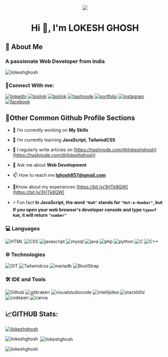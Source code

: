 
<head>
  <link rel="stylesheet" href="https://cdnjs.cloudflare.com/ajax/libs/font-awesome/6.4.2/css/all.min.css">
</head>
<p align="center">
  
  <!-- <img src= "https://user-images.githubusercontent.com/74038190/242390524-0c7eb6ed-663b-4ce4-bfbd-18239a38ba1b.gif"> -->

  <!-- <img src= "https://user-images.githubusercontent.com/74038190/213910845-af37a709-8995-40d6-be59-724526e3c3d7.gif"> -->

  <img src= "https://user-images.githubusercontent.com/74038190/238355349-7d484dc9-68a9-4ee6-a767-aea59035c12d.gif">
  
</p>

<!-- Heading -->

<h1  align="center">Hi 👋, I'm LOKESH GHOSH</h1>

<h2> 🚀 About Me</h2>

<h3>A passionate Web Developer from India</h3>

  

<!-- profile view count -->

<p  align="left">  <img  src="https://komarev.com/ghpvc/?username=ilokeshghosh&label=Profile%20views&color=0e75b6&style=flat"  alt="ilokeshghosh"  />  </p>



### 📎Connect With me:

<a href="https://www.linkedin.com/in/ilokeshghosh/">![linkedIn](https://img.shields.io/badge/-LinkedIn-000?&style=for-the-badge&logo=linkedin&logoColor=0A66C2)</a>
<a href="https://lokeshghosh.bio.link/">![biolink](https://img.shields.io/badge/-biolink-000?&style=for-the-badge&logo=biolink&logoColor=EB1928)</a>
<a href="https://linktr.ee/lokeshghosh">![biolink](https://img.shields.io/badge/-linktree-000?&style=for-the-badge&logo=linktree&logoColor=43E55E)</a>
<a href="https://hashnode.com/@ilokeshghosh">![hashnode](https://img.shields.io/badge/-hashnode-000?&style=for-the-badge&logo=hashnode&logoColor=2962FF)</a>
<a href="https://lokeshghosh.tech/">![portfolio](https://img.shields.io/badge/-Portfolio-000?&style=for-the-badge&logo=todoist&logoColor=E44332)</a>
<a href="https://www.instagram.com/i_lokeshghosh/">![instagram](https://img.shields.io/badge/-instagram-000?&style=for-the-badge&logo=instagram&logoColor=E4405F)</a>
<a href="https://www.facebook.com/ilokeshghosh/">![facebook](https://img.shields.io/badge/-facebook-000?&style=for-the-badge&logo=facebook&logoColor=1877F2)</a>






  
  

<h2>🤺Other Common Github Profile Sections</h2>

<!-- Description/About -->

- 🔭 I’m currently working on **My Skills**

  

- 🌱 I’m currently learning **JavaScript, TailwindCSS**

  

- 📝 I regularly write articles on [https://hashnode.com/@ilokeshghosh](https://hashnode.com/@ilokeshghosh)

  

- 💬 Ask me about **Web Development**

  

- 📫 How to reach me **lghosh857@gmail.com**

  

- 📄Know about my experiences [https://bit.ly/3HTk8QW](https://bit.ly/3HTk8QW)

  

- ⚡ Fun fact **In JavaScript, the word `"NaN"` stands for `"Not-a-Number"`, but If you open your web browser's developer console and type `typeof NaN`, it will return `"number"`**

  
  

<!-- Language and Tools -->
### 💻 Languages
![HTML](https://img.shields.io/badge/-HTML5-000?style=for-the-badge&logo=html5) ![CSS](https://img.shields.io/badge/-CSS3-000?style=for-the-badge&logo=css3)
![javascript](https://img.shields.io/badge/-JavaScript-000?style=for-the-badge&logo=javascript) ![mysql](https://img.shields.io/badge/-MySQL-000?style=for-the-badge&logo=mysql) ![java](https://img.shields.io/badge/-Java-000?style=for-the-badge&logo=openjdk) ![php](https://img.shields.io/badge/-php-000?style=for-the-badge&logo=php) ![python](https://img.shields.io/badge/-python-000?style=for-the-badge&logo=python) ![C](https://img.shields.io/badge/-C-000?style=for-the-badge&logo=C) ![C++](https://img.shields.io/badge/-C++-000?style=for-the-badge&logo=cplusplus)
### ⚙️ Technologies
![GIT](https://img.shields.io/badge/-GIT-000?style=for-the-badge&logo=git)
![Tailwindcss](https://img.shields.io/badge/-TailWind_Css-000?style=for-the-badge&logo=tailwindcss)
![mariadb](https://img.shields.io/badge/-mariadb-000?style=for-the-badge&logo=mariadb)
![BootStrap](https://img.shields.io/badge/-Bootstarp-000?style=for-the-badge&logo=Bootstrap)

### 🛠️ IDE and Tools
![Github](https://img.shields.io/badge/-github-000?style=for-the-badge&logo=github)
![gitkraken](https://img.shields.io/badge/-gitkraken-000?style=for-the-badge&logo=gitkraken)
![visualstudiocode](https://img.shields.io/badge/-vs_code-000?style=for-the-badge&logo=visualstudiocode)
![intellijidea](https://img.shields.io/badge/-intellij_idea-000?style=for-the-badge&logo=intellijidea)
![stackblitz](https://img.shields.io/badge/-stackblitz-000?style=for-the-badge&logo=stackblitz)
![codepen](https://img.shields.io/badge/-codepen-000?style=for-the-badge&logo=codepen)
![canva](https://img.shields.io/badge/-canva-000?style=for-the-badge&logo=canva)

  
<h2  align="left">📈GITHUB Stats:</h2>
<!-- Github Trophy -->

<p  align="left">  <a  href="https://github.com/ryo-ma/github-profile-trophy"><img  src="https://github-profile-trophy.vercel.app/?username=ilokeshghosh"  alt="ilokeshghosh"  /></a>  </p>

  
  

  
  

<!-- most Used Language -->

<p><img  align="left"  src="https://github-readme-stats.vercel.app/api/top-langs?username=ilokeshghosh&show_icons=true&locale=en&layout=compact"  alt="ilokeshghosh"  /></p>

  

<!-- Git hub stat -->

<p>&nbsp;<img  align="center"  src="https://github-readme-stats.vercel.app/api?username=ilokeshghosh&show_icons=true&locale=en"  alt="ilokeshghosh"  /></p>

  

<!-- Steak -->

<p><img  align="center"  src="https://github-readme-streak-stats.herokuapp.com/?user=ilokeshghosh&"  alt="ilokeshghosh"  /></p>
